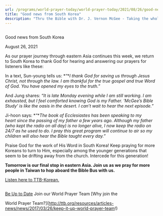 ```yaml
---
url: /programs/world-prayer-today/world-prayer-today/2021/08/26/good-news-from-south-korea
title: "Good news from South Korea"
description: "Thru the Bible with Dr. J. Vernon McGee - Taking the whole Word to the whole world"
---
```







## 
 Good news from South Korea


August 26, 2021




As our prayer journey through eastern Asia continues this week, we return to South Korea to thank God for hearing and answering our prayers for listeners like these: 

 In a text, Sun-young tells us: *“**I thank God for saving us through Jesus Christ, not through the law. I am thankful for the true gospel and true Word of God. You have opened my eyes to the truth.”* 

 And Jung shares: *“It is late Monday evening while I am still working. I am exhausted, but I feel comforted knowing God is my Father. ‘McGee’s Bible Study’ is like the oasis in the desert. I can’t wait to hear the next episode.”* 

 Ji-hoon says: *“**The book of Ecclesiastes has been speaking to my heart since the passing of my father a few years ago. Although my father (who kept the radio on all day) is no longer alive, I now keep the radio on 24/7 as he used to do. I pray this great program will continue to air so my children will also hear the Bible taught every day.”* 

 Praise God for the work of His Word in South Korea! Keep praying for more Koreans to turn to Him, especially among the younger generations that seem to be drifting away from the church. Intercede for this generation! 

**Tomorrow is our final stop in eastern Asia. Join us as we pray for more people in Taiwan to hop aboard the Bible Bus with us.**   


[Listen here to TTB-Korean.](https://ttb.twr.org/home/day,0301/language,KOR)







## 




[Be Up to Date](http://feeds.feedburner.com/WorldPrayerToday "World Prayer Today RSS Feed")
Join our World Prayer Team
[Why join the  

World Prayer Team?](http://ttb.org/resources/articles-news/news/2017/03/26/keep-it-up-world-prayer-team!)




